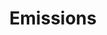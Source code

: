 ---
setup: |
    import Layout from '../../layouts/Dashboard.astro';
    import ChartContainer from '../../components/Chart/ChartContainer.astro';
title: "Emissions"
description: |
    The UK is required to report its estimated greenhouse gas (GHG) emissions on a range of different bases (territorial, residence and footprint) to fulfil a wide range of international agreements as well as for domestic policy making purposes. The three key official measures of UK GHG emissions, territorial, residence and footprint, are explored and defined below.
---
